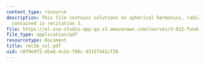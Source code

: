 ```yaml
---
content_type: resource
description: This file contains solutions on spherical harmonics, radial functions
  contained in recitation 3.
file: https://ol-ocw-studio-app-qa.s3.amazonaws.com/courses/3-012-fundamentals-of-materials-science-fall-2005/c8f9e972d5a64c2ef86cd3157441cf20_rec3b_sol.pdf
file_type: application/pdf
resourcetype: Document
title: rec3b_sol.pdf
uid: c8f9e972-d5a6-4c2e-f86c-d3157441cf20
---
```

